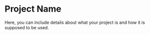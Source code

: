 Project Name
============

Here, you can include details about what your project is and how it is
supposed to be used.

